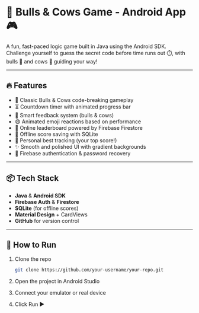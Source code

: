 # 🧠 Bulls & Cows Game - Android App 🎮

A fun, fast-paced logic game built in Java using the Android SDK.  
Challenge yourself to guess the secret code before time runs out ⏱️, with bulls 🐂 and cows 🐄 guiding your way!

---

## 🔥 Features

- 🎯 Classic Bulls & Cows code-breaking gameplay
- ⏳ Countdown timer with animated progress bar
- 🧠 Smart feedback system (bulls & cows)
- 😄 Animated emoji reactions based on performance
- 🥇 Online leaderboard powered by Firebase Firestore
- 📶 Offline score saving with SQLite
- 👤 Personal best tracking (your top score!)
- ✨ Smooth and polished UI with gradient backgrounds
- 🚀 Firebase authentication & password recovery

---


## 📦 Tech Stack

- **Java** & **Android SDK**
- **Firebase Auth** & **Firestore**
- **SQLite** (for offline scores)
- **Material Design** + CardViews
- **GitHub** for version control

---

## 📲 How to Run

1. Clone the repo
   ```bash
   git clone https://github.com/your-username/your-repo.git
2. Open the project in Android Studio

3. Connect your emulator or real device

4. Click Run ▶️
